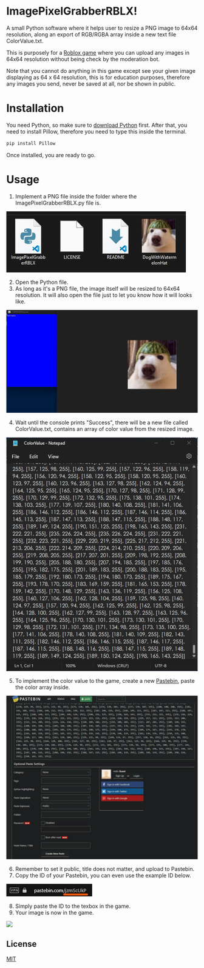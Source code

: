 # ImagePixelGrabberRBLX!
A small Python software where it helps user to resize a PNG image to 64x64 resolution, along an export of RGB/RGBA array inside a new text file ColorValue.txt. 

This is purposely for a [Roblox game](https://www.roblox.com/games/11442061911/image-png) where you can upload any images in 64x64 resolution without being check by the moderation bot. 

Note that you cannot do anything in this game except see your given image displaying as 64 x 64 resolution, this is for education purposes, therefore any images you send, never be saved at all, nor be shown in public.

# Installation
You need Python, so make sure to [download Python](https://www.python.org/downloads/) first.
After that, you need to install Pillow, therefore you need to type this inside the terminal.
```python
pip install Pillow
```
Once installed, you are ready to go.

# Usage
1. Implement a PNG file inside the folder where the ImagePixelGrabberRBLX.py file is.

![](/ImageForREADME/ImageInFolder.jpg)

2. Open the Python file.
3. As long as it's a PNG file, the image itself will be resized to 64x64 resolution. It will also open the file just to let you know how it will looks like.

![](/ImageForREADME/Success.jpg)

4. Wait until the console prints "Success", there will be a new file called ColorValue.txt, contains an array of color value from the resized image.

![](/ImageForREADME/ColorValueTXT.jpg)

5. To implement the color value to the game, create a new [Pastebin](https://pastebin.com), paste the color array inside.

![](/ImageForREADME/Pastebin.jpg)

6. Remember to set it public, title does not matter, and upload to Pastebin.
7. Copy the ID of your Pastebin, you can even use the example ID below.

![](/ImageForREADME/PastebinID.jpg)

8. Simply paste the ID to the texbox in the game.
9. Your image is now in the game.

![](/ImageForREADME/UploadImage.gif)

## License

[MIT](https://choosealicense.com/licenses/mit/)